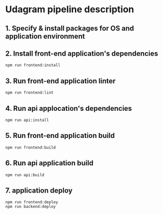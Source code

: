 # Udagram pipeline description

## 1. Specify & install packages for OS and application environment
## 2. Install front-end application's dependencies
    npm run frontend:install
## 3. Run front-end application linter
    npm run frontend:lint
## 4. Run api applocation's dependencies
    npm run api:install
## 5. Run front-end application build 
    npm run frontend:build
## 6. Run api application build
    npm run api:build
## 7. application deploy
    npm run frontend:deploy
    npm run backend:deploy